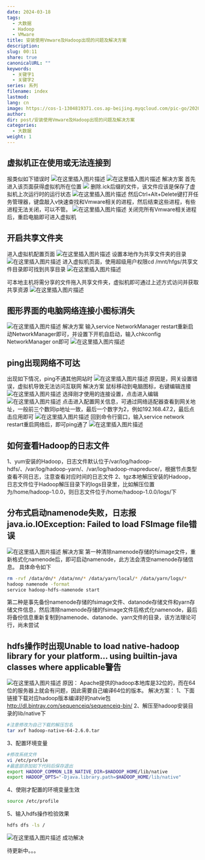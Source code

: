 ```yaml
---
date: 2024-03-18
tags:
  - 大数据
  - Hadoop
  - VMware
title: 安装使用Vmware及Hadoop出现的问题及解决方案
description: 
slug: 00:11
share: true
canonicalURL: ""
keywords:
  - 关键字1
  - 关键字2
series: 系列
filename: index
lastmod: 
lang: cn
image: https://cos-1-1304819371.cos.ap-beijing.myqcloud.com/pic-go/2020092222204771.png?imageSlim
author: 
dir: post/安装使用Vmware及Hadoop出现的问题及解决方案
categories:
  - 大数据
weight: 1
---
```



## 虚拟机正在使用或无法连接到

报类似如下错误时
![在这里插入图片描述](https://img-blog.csdnimg.cn/20200922221440209.png?x-oss-process=image/watermark,type_ZmFuZ3poZW5naGVpdGk,shadow_10,text_aHR0cHM6Ly9ibG9nLmNzZG4ubmV0L2ZseWluZ193aGFsZTE=,size_16,color_FFFFFF,t_70#pic_center)
![在这里插入图片描述](https://img-blog.csdnimg.cn/20200922222601454.png#pic_center)
解决方案
首先进入该页面获得虚拟机所在位置
![](https://cos-1-1304819371.cos.ap-beijing.myqcloud.com/pic-go/2020092222204771.png?imageSlim)
删除.ick后缀的文件，该文件应该是保存了虚拟机上次运行时的运行状态
![在这里插入图片描述](https://img-blog.csdnimg.cn/20200922222215968.png?x-oss-process=image/watermark,type_ZmFuZ3poZW5naGVpdGk,shadow_10,text_aHR0cHM6Ly9ibG9nLmNzZG4ubmV0L2ZseWluZ193aGFsZTE=,size_16,color_FFFFFF,t_70#pic_center)
然后Ctrl+Alt+Delete键打开任务管理器，键盘敲入v快速查找和Vmware相关的进程，然后结束这些进程，有些进程无法关闭，可以不管。
![在这里插入图片描述](https://img-blog.csdnimg.cn/2020092222305154.png?x-oss-process=image/watermark,type_ZmFuZ3poZW5naGVpdGk,shadow_10,text_aHR0cHM6Ly9ibG9nLmNzZG4ubmV0L2ZseWluZ193aGFsZTE=,size_16,color_FFFFFF,t_70#pic_center)
关闭完所有Vmware相关进程后，重启电脑即可进入虚拟机


## 开启共享文件夹

进入虚拟机配置页面
![在这里插入图片描述](https://img-blog.csdnimg.cn/20200922223625729.png?x-oss-process=image/watermark,type_ZmFuZ3poZW5naGVpdGk,shadow_10,text_aHR0cHM6Ly9ibG9nLmNzZG4ubmV0L2ZseWluZ193aGFsZTE=,size_16,color_FFFFFF,t_70#pic_center)
设置本地作为共享文件夹的目录
![在这里插入图片描述](https://img-blog.csdnimg.cn/20200922223817476.png?x-oss-process=image/watermark,type_ZmFuZ3poZW5naGVpdGk,shadow_10,text_aHR0cHM6Ly9ibG9nLmNzZG4ubmV0L2ZseWluZ193aGFsZTE=,size_16,color_FFFFFF,t_70#pic_center)
进入虚拟机页面，使用超级用户权限cd /mnt/hfgs/共享文件目录即可找到共享目录
![在这里插入图片描述](https://img-blog.csdnimg.cn/20200922224242612.png#pic_center)

可本地主机将需分享的文件拖入共享文件夹，虚拟机即可通过上述方式访问并获取共享资源
![在这里插入图片描述](https://img-blog.csdnimg.cn/20200922224449158.png#pic_center)


## 图形界面的电脑网络连接小图标消失

![在这里插入图片描述](https://img-blog.csdnimg.cn/20200922231342414.png#pic_center)
解决方案
输入service NetworkManager restart重新启动NetworkManager即可，并设置下开机自启动，输入chkconfig NetworkManager on即可
![在这里插入图片描述](https://img-blog.csdnimg.cn/20200922231656958.png#pic_center)



## ping出现网络不可达

出现如下情况，ping不通其他网站时
![在这里插入图片描述](https://img-blog.csdnimg.cn/20200922230052111.png#pic_center)
原因是，网关设置错误，虚拟机导致无法访问互联网
解决方案
鼠标移动到电脑图标，右键编辑连接
![在这里插入图片描述](https://img-blog.csdnimg.cn/20200922230351962.png?x-oss-process=image/watermark,type_ZmFuZ3poZW5naGVpdGk,shadow_10,text_aHR0cHM6Ly9ibG9nLmNzZG4ubmV0L2ZseWluZ193aGFsZTE=,size_16,color_FFFFFF,t_70#pic_center)
选择刚才使用的连接设置，点击进入编辑
![在这里插入图片描述](https://img-blog.csdnimg.cn/2020092223050764.png?x-oss-process=image/watermark,type_ZmFuZ3poZW5naGVpdGk,shadow_10,text_aHR0cHM6Ly9ibG9nLmNzZG4ubmV0L2ZseWluZ193aGFsZTE=,size_16,color_FFFFFF,t_70#pic_center)
点击进入配置网关信息，可通过网络适配器查看到网关地址，一般前三个数同ip地址一致，最后一个数字为2，例如192.168.47.2，最后点击应用即可
![在这里插入图片描述](https://img-blog.csdnimg.cn/2020092223093973.png?x-oss-process=image/watermark,type_ZmFuZ3poZW5naGVpdGk,shadow_10,text_aHR0cHM6Ly9ibG9nLmNzZG4ubmV0L2ZseWluZ193aGFsZTE=,size_16,color_FFFFFF,t_70#pic_center)
回到命令行窗口，输入service network restart重启网络后，即可ping通了
![在这里插入图片描述](https://img-blog.csdnimg.cn/20200922231159798.png?x-oss-process=image/watermark,type_ZmFuZ3poZW5naGVpdGk,shadow_10,text_aHR0cHM6Ly9ibG9nLmNzZG4ubmV0L2ZseWluZ193aGFsZTE=,size_16,color_FFFFFF,t_70#pic_center)

## 如何查看Hadoop的日志文件

1、yum安装的Hadoop，日志文件默认位于/var/log/hadoop-hdfs/、/var/log/hadoop-yarn/、/var/log/hadoop-mapreduce/，根据节点类型查看不同日志，注意查看对应时间的日志文件
2、tgz本地解压安装的Hadoop，日志文件位于Hadoop解压目录下的logs目录里，比如解压位置为/home/hadoop-1.0.0，则日志文件位于/home/hadoop-1.0.0/logs/下

## 分布式启动namenode失败，日志报java.io.IOException: Failed to load FSImage file错误

![在这里插入图片描述](https://img-blog.csdnimg.cn/20200923220120337.png#pic_center)
解决方案
第一种清除namenode存储的fsimage文件，重新格式化namenode后，即可启动namenode，此方法会清空namenode存储信息。
具体命令如下

```bash
rm -rvf /data/dn/* /data/nn/* /data/yarn/local/* /data/yarn/logs/*
hadoop namenode -format
service hadoop-hdfs-namenode start
```

第二种是事先备份namenode存储的fsimage文件、datanode存储文件和yarn存储文件信息，然后清除namenode存储的fsimage文件后格式化namenode，最后将备份信息重新复制到namenode、datanode、yarn文件的目录，该方法理论可行，尚未尝试

## hdfs操作时出现Unable to load native-hadoop library for your platform... using builtin-java classes where applicable警告

![在这里插入图片描述](https://img-blog.csdnimg.cn/20201008093403429.png#pic_center)
原因：
Apache提供的hadoop本地库是32位的，而在64位的服务器上就会有问题，因此需要自己编译64位的版本。
解决方案：
1、下面链接下载对应hadoop版本编译好的natvie包
http://dl.bintray.com/sequenceiq/sequenceiq-bin/
2、解压至hadoop安装目录的lib/native下

```bash
#注意修改为自己下载的解压包名
tar xvf hadoop-native-64-2.6.0.tar
```
3、配置环境变量

```bash
#修改系统文件
vi /etc/profile
#最底部添加如下代码后保存退出
export HADOOP_COMMON_LIB_NATIVE_DIR=$HADOOP_HOME/lib/native  
export HADOOP_OPTS="-Djava.library.path=$HADOOP_HOME/lib/native" 
```
4、使刚才配置的环境变量生效

```bash
source /etc/profile
```
5、输入hdfs操作检验效果

```bash
hdfs dfs -ls /
```
![在这里插入图片描述](https://img-blog.csdnimg.cn/20201008094047199.png#pic_center)
成功解决

待更新中。。。
